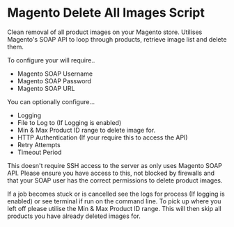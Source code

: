 Magento Delete All Images Script
================================

Clean removal of all product images on your Magento store. 
Utilises Magento's SOAP API to loop through products, retrieve image list and delete them.

To configure your will require..
- Magento SOAP Username
- Magento SOAP Password
- Magento SOAP URL

You can optionally configure...
- Logging
- File to Log to (If Logging is enabled)
- Min & Max Product ID range to delete image for.
- HTTP Authentication (If your require this to access the API)
- Retry Attempts
- Timeout Period

This doesn't require SSH access to the server as only uses Magento SOAP API.
Please ensure you have access to this, not blocked by firewalls and that your SOAP user has the correct permissions to delete product images.

If a job becomes stuck or is cancelled see the logs for process (If logging is enabled) or see terminal if run on the command line. To pick up where you left off please utilise the Min & Max Product ID range. This will then skip all products you have already deleted images for.
